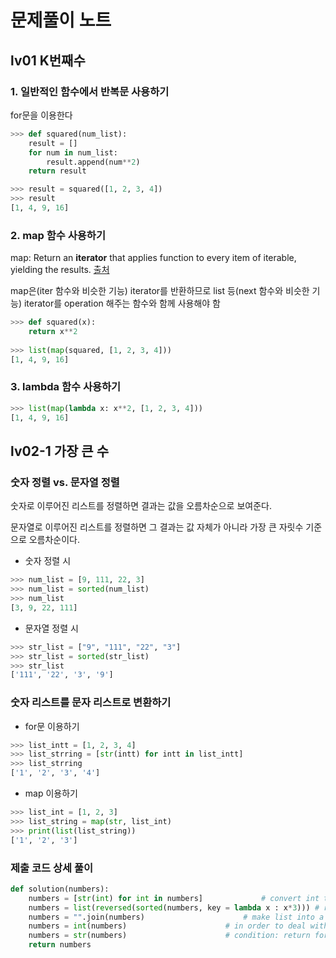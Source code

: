 # 문제풀이 노트
## lv01 K번째수
### 1. 일반적인 함수에서 반복문 사용하기
for문을 이용한다
```python
>>> def squared(num_list):
	result = []
	for num in num_list:
		result.append(num**2)
	return result

>>> result = squared([1, 2, 3, 4])
>>> result
[1, 4, 9, 16]
```

### 2. map 함수 사용하기
map: Return an **iterator** that applies function to every item of iterable, yielding the results. [출처](https://docs.python.org/3/library/functions.html#map)

map은(iter 함수와 비슷한 기능) iterator를 반환하므로 list 등(next 함수와 비슷한 기능) iterator를 operation 해주는 함수와 함께 사용해야 함
```python
>>> def squared(x): 
	return x**2
	
>>> list(map(squared, [1, 2, 3, 4]))
[1, 4, 9, 16]
```

### 3. lambda 함수 사용하기
```python
>>> list(map(lambda x: x**2, [1, 2, 3, 4]))
[1, 4, 9, 16]
```

## lv02-1 가장 큰 수
### 숫자 정렬 vs. 문자열 정렬
숫자로 이루어진 리스트를 정렬하면 결과는 값을 오름차순으로 보여준다.

문자열로 이루어진 리스트를 정렬하면 그 결과는 값 자체가 아니라 가장 큰 자릿수 기준으로 오름차순이다.

- 숫자 정렬 시
```python
>>> num_list = [9, 111, 22, 3]
>>> num_list = sorted(num_list)
>>> num_list
[3, 9, 22, 111]
```
- 문자열 정렬 시
```python
>>> str_list = ["9", "111", "22", "3"]
>>> str_list = sorted(str_list)
>>> str_list
['111', '22', '3', '9']
```

### 숫자 리스트를 문자 리스트로 변환하기
- for문 이용하기
```python
>>> list_intt = [1, 2, 3, 4]
>>> list_strring = [str(intt) for intt in list_intt]
>>> list_strring
['1', '2', '3', '4']
```
- map 이용하기
```python
>>> list_int = [1, 2, 3]
>>> list_string = map(str, list_int)
>>> print(list(list_string))
['1', '2', '3']
```

### 제출 코드 상세 풀이
```python
def solution(numbers):
    numbers = [str(int) for int in numbers]				# convert int to str
    numbers = list(reversed(sorted(numbers, key = lambda x : x*3)))	# repeat str 3 times(bc numbers <= 1,000) and use it as a key to sort
    numbers = "".join(numbers)						# make list into a string
    numbers = int(numbers)						# in order to deal with "000", which supposed to be 0
    numbers = str(numbers)						# condition: return form in string
    return numbers
```
